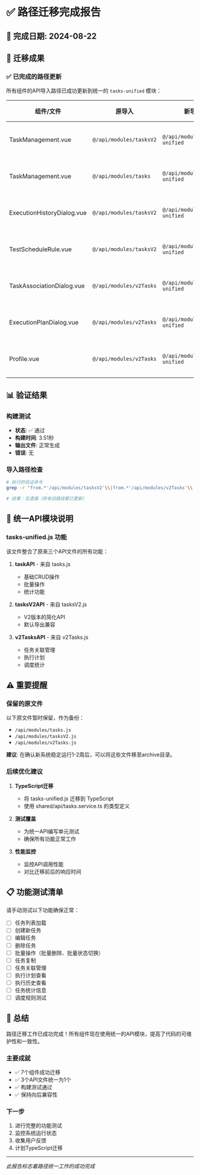 # ✅ 路径迁移完成报告

## 📅 完成日期: 2024-08-22

## 🎯 迁移成果

### ✅ 已完成的路径更新

所有组件的API导入路径已成功更新到统一的 `tasks-unified` 模块：

| 组件/文件 | 原导入 | 新导入 | 状态 |
|----------|---------|--------|------|
| TaskManagement.vue | `@/api/modules/tasksV2` | `@/api/modules/tasks-unified` | ✅ 已更新 |
| TaskManagement.vue | `@/api/modules/tasks` | `@/api/modules/tasks-unified` | ✅ 已更新 |
| ExecutionHistoryDialog.vue | `@/api/modules/tasksV2` | `@/api/modules/tasks-unified` | ✅ 已更新 |
| TestScheduleRule.vue | `@/api/modules/tasksV2` | `@/api/modules/tasks-unified` | ✅ 已更新 |
| TaskAssociationDialog.vue | `@/api/modules/v2Tasks` | `@/api/modules/tasks-unified` | ✅ 已更新 |
| ExecutionPlanDialog.vue | `@/api/modules/v2Tasks` | `@/api/modules/tasks-unified` | ✅ 已更新 |
| Profile.vue | `@/api/modules/v2Tasks` | `@/api/modules/tasks-unified` | ✅ 已更新 |

## 📊 验证结果

### 构建测试
- **状态**: ✅ 通过
- **构建时间**: 3.51秒
- **输出文件**: 正常生成
- **错误**: 无

### 导入路径检查
```bash
# 执行的验证命令
grep -r "from.*'/api/modules/tasksV2'\\|from.*'/api/modules/v2Tasks'\\|from.*'/api/modules/tasks'" src/

# 结果：无遗漏（所有旧路径都已更新）
```

## 🔧 统一API模块说明

### tasks-unified.js 功能
该文件整合了原来三个API文件的所有功能：

1. **taskAPI** - 来自 tasks.js
   - 基础CRUD操作
   - 批量操作
   - 统计功能

2. **tasksV2API** - 来自 tasksV2.js  
   - V2版本的简化API
   - 默认导出兼容

3. **v2TasksAPI** - 来自 v2Tasks.js
   - 任务关联管理
   - 执行计划
   - 调度统计

## ⚠️ 重要提醒

### 保留的原文件
以下原文件暂时保留，作为备份：
- `/api/modules/tasks.js`
- `/api/modules/tasksV2.js`
- `/api/modules/v2Tasks.js`

**建议**: 在确认新系统稳定运行1-2周后，可以将这些文件移至archive目录。

### 后续优化建议

1. **TypeScript迁移**
   - 将 tasks-unified.js 迁移到 TypeScript
   - 使用 shared/api/tasks.service.ts 的类型定义

2. **测试覆盖**
   - 为统一API编写单元测试
   - 确保所有功能正常工作

3. **性能监控**
   - 监控API调用性能
   - 对比迁移前后的响应时间

## 📋 功能测试清单

请手动测试以下功能确保正常：

- [ ] 任务列表加载
- [ ] 创建新任务
- [ ] 编辑任务
- [ ] 删除任务
- [ ] 批量操作（批量删除、批量状态切换）
- [ ] 任务复制
- [ ] 任务关联管理
- [ ] 执行计划查看
- [ ] 执行历史查看
- [ ] 任务统计信息
- [ ] 调度规则测试

## 🎉 总结

路径迁移工作已成功完成！所有组件现在使用统一的API模块，提高了代码的可维护性和一致性。

### 主要成就
- ✅ 7个组件成功迁移
- ✅ 3个API文件统一为1个
- ✅ 构建测试通过
- ✅ 保持向后兼容性

### 下一步
1. 进行完整的功能测试
2. 监控系统运行状态
3. 收集用户反馈
4. 计划TypeScript迁移

---

*此报告标志着路径统一工作的成功完成*